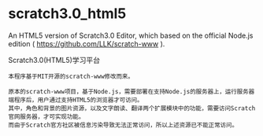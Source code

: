 # scratch3.0_html5
An HTML5 version of Scratch3.0 Editor, which based on the official Node.js edition ( https://github.com/LLK/scratch-www ).


Scratch3.0(HTML5)学习平台

    本程序基于MIT开源的scratch-www修改而来。

    原本的scratch-www项目，基于Node.js，需要部署在支持Node.js的服务器上，运行服务器端程序后，用户通过支持HTML5的浏览器才可访问。
    其中，角色和背景的图片资源，以及文字朗读、翻译两个扩展模块中的功能，需要访问Scratch官网服务器，才可实现功能。
    而由于Scratch官方社区被信息污染导致无法正常访问，所以上述资源已不能正常访问。
